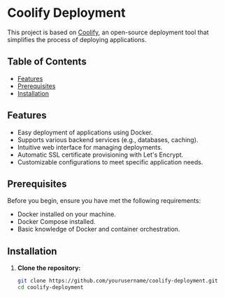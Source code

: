# Coolify Deployment

This project is based on [Coolify](https://coolify.io), an open-source deployment tool that simplifies the process of deploying applications.

## Table of Contents

- [Features](#features)
- [Prerequisites](#prerequisites)
- [Installation](#installation)

## Features

- Easy deployment of applications using Docker.
- Supports various backend services (e.g., databases, caching).
- Intuitive web interface for managing deployments.
- Automatic SSL certificate provisioning with Let's Encrypt.
- Customizable configurations to meet specific application needs.

## Prerequisites

Before you begin, ensure you have met the following requirements:

- Docker installed on your machine.
- Docker Compose installed.
- Basic knowledge of Docker and container orchestration.

## Installation

1. **Clone the repository:**

   ```bash
   git clone https://github.com/yourusername/coolify-deployment.git
   cd coolify-deployment